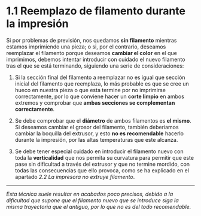 # 1.1 Reemplazo de filamento durante la impresión

Si por problemas de previsión, nos quedamos **sin filamento** mientras estamos imprimiendo una pieza; o si, por el contrario, deseamos reemplazar el filamento porque deseamos **cambiar el color** en el que imprimimos, debemos intentar introducir con cuidado el nuevo filamento tras el que se está terminando, siguiendo una serie de consideraciones:

1. Si la sección final del filamento a reemplazar no es igual que sección inicial del filamento que reemplaza, lo más probable es que se cree un hueco en nuestra pieza o que esta termine por no imprimirse correctamente, por lo que conviene hacer un **corte limpio** en ambos extremos y comprobar que **ambas secciones se complementan correctamente**.

2. Se debe comprobar que el **diámetro** de ambos filamentos es **el mismo**. Si deseamos cambiar el grosor del filamento, también deberiamos cambiar la boquilla del extrusor, y esto **no es recomendable** hacerlo durante la impresión, por las altas temperaturas que este alcanza.

3. Se debe tener especial cuidado en introducir el filamento nuevo con toda la **verticalidad** que nos permita su curvatura para permitir que este pase sin dificultad a través del extrusor y que no termine mordido, con todas las consecuencias que ello provoca, como se ha explicado en el apartado *2.2 La impresora no extruye filamento*.



---

*Esta técnica suele resultar en acabados poco precisos, debido a la dificultad que supone que el filamento nuevo que se introduce siga la misma trayectoria que el antiguo, por lo que no es del todo recomendable.*